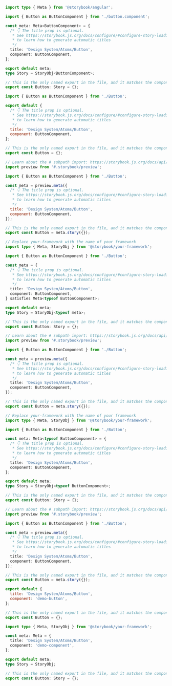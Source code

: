 ```ts filename="Button.stories.ts" renderer="angular" language="ts"
import type { Meta } from '@storybook/angular';

import { Button as ButtonComponent } from './button.component';

const meta: Meta<ButtonComponent> = {
  /* 👇 The title prop is optional.
   * See https://storybook.js.org/docs/configure/#configure-story-loading
   * to learn how to generate automatic titles
   */
  title: 'Design System/Atoms/Button',
  component: ButtonComponent,
};

export default meta;
type Story = StoryObj<ButtonComponent>;

// This is the only named export in the file, and it matches the component name
export const Button: Story = {};
```

```js filename="Button.stories.js|jsx" renderer="common" language="js" tabTitle="CSF 3"
import { Button as ButtonComponent } from './Button';

export default {
  /* 👇 The title prop is optional.
   * See https://storybook.js.org/docs/configure/#configure-story-loading
   * to learn how to generate automatic titles
   */
  title: 'Design System/Atoms/Button',
  component: ButtonComponent,
};

// This is the only named export in the file, and it matches the component name
export const Button = {};
```

```js filename="Button.stories.js|jsx" renderer="react" language="js" tabTitle="CSF Factory 🧪"
// Learn about the # subpath import: https://storybook.js.org/docs/api/csf/csf-factories#subpath-imports
import preview from '#.storybook/preview';

import { Button as ButtonComponent } from './Button';

const meta = preview.meta({
  /* 👇 The title prop is optional.
   * See https://storybook.js.org/docs/configure/#configure-story-loading
   * to learn how to generate automatic titles
   */
  title: 'Design System/Atoms/Button',
  component: ButtonComponent,
});

// This is the only named export in the file, and it matches the component name
export const Button = meta.story({});
```

```ts filename="Button.stories.ts|tsx" renderer="common" language="ts-4-9" tabTitle="CSF 3"
// Replace your-framework with the name of your framework
import type { Meta, StoryObj } from '@storybook/your-framework';

import { Button as ButtonComponent } from './Button';

const meta = {
  /* 👇 The title prop is optional.
   * See https://storybook.js.org/docs/configure/#configure-story-loading
   * to learn how to generate automatic titles
   */
  title: 'Design System/Atoms/Button',
  component: ButtonComponent,
} satisfies Meta<typeof ButtonComponent>;

export default meta;
type Story = StoryObj<typeof meta>;

// This is the only named export in the file, and it matches the component name
export const Button: Story = {};
```

```ts filename="Button.stories.js|jsx" renderer="react" language="ts-4-9" tabTitle="CSF Factory 🧪"
// Learn about the # subpath import: https://storybook.js.org/docs/api/csf/csf-factories#subpath-imports
import preview from '#.storybook/preview';

import { Button as ButtonComponent } from './Button';

const meta = preview.meta({
  /* 👇 The title prop is optional.
   * See https://storybook.js.org/docs/configure/#configure-story-loading
   * to learn how to generate automatic titles
   */
  title: 'Design System/Atoms/Button',
  component: ButtonComponent,
});

// This is the only named export in the file, and it matches the component name
export const Button = meta.story({});
```

```ts filename="Button.stories.ts|tsx" renderer="common" language="ts" tabTitle="CSF 3"
// Replace your-framework with the name of your framework
import type { Meta, StoryObj } from '@storybook/your-framework';

import { Button as ButtonComponent } from './Button';

const meta: Meta<typeof ButtonComponent> = {
  /* 👇 The title prop is optional.
   * See https://storybook.js.org/docs/configure/#configure-story-loading
   * to learn how to generate automatic titles
   */
  title: 'Design System/Atoms/Button',
  component: ButtonComponent,
};

export default meta;
type Story = StoryObj<typeof ButtonComponent>;

// This is the only named export in the file, and it matches the component name
export const Button: Story = {};
```

```ts filename="Button.stories.js|jsx" renderer="react" language="ts" tabTitle="CSF Factory 🧪"
// Learn about the # subpath import: https://storybook.js.org/docs/api/csf/csf-factories#subpath-imports
import preview from '#.storybook/preview';

import { Button as ButtonComponent } from './Button';

const meta = preview.meta({
  /* 👇 The title prop is optional.
   * See https://storybook.js.org/docs/configure/#configure-story-loading
   * to learn how to generate automatic titles
   */
  title: 'Design System/Atoms/Button',
  component: ButtonComponent,
});

// This is the only named export in the file, and it matches the component name
export const Button = meta.story({});
```

```js filename="Button.stories.js" renderer="web-components" language="js"
export default {
  title: 'Design System/Atoms/Button',
  component: 'demo-button',
};

// This is the only named export in the file, and it matches the component name
export const Button = {};
```

```ts filename="Button.stories.ts" renderer="web-components" language="ts"
import type { Meta, StoryObj } from '@storybook/your-framework';

const meta: Meta = {
  title: 'Design System/Atoms/Button',
  component: 'demo-component',
};

export default meta;
type Story = StoryObj;

// This is the only named export in the file, and it matches the component name
export const Button: Story = {};
```
